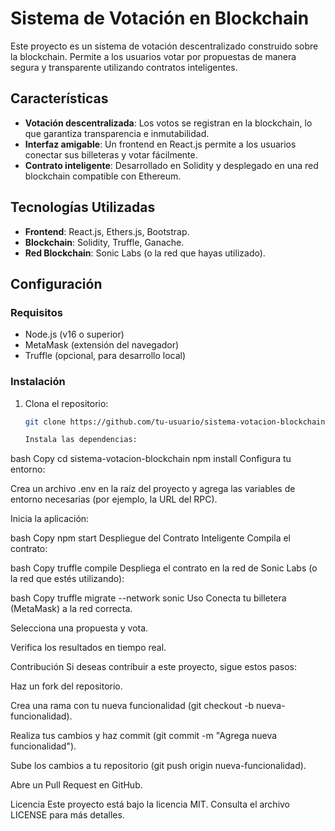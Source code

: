 # Sistema de Votación en Blockchain

Este proyecto es un sistema de votación descentralizado construido sobre la blockchain. Permite a los usuarios votar por propuestas de manera segura y transparente utilizando contratos inteligentes.

## Características

- **Votación descentralizada**: Los votos se registran en la blockchain, lo que garantiza transparencia e inmutabilidad.
- **Interfaz amigable**: Un frontend en React.js permite a los usuarios conectar sus billeteras y votar fácilmente.
- **Contrato inteligente**: Desarrollado en Solidity y desplegado en una red blockchain compatible con Ethereum.

## Tecnologías Utilizadas

- **Frontend**: React.js, Ethers.js, Bootstrap.
- **Blockchain**: Solidity, Truffle, Ganache.
- **Red Blockchain**: Sonic Labs (o la red que hayas utilizado).

## Configuración

### Requisitos

- Node.js (v16 o superior)
- MetaMask (extensión del navegador)
- Truffle (opcional, para desarrollo local)

### Instalación

1. Clona el repositorio:
   ```bash
   git clone https://github.com/tu-usuario/sistema-votacion-blockchain.git

   Instala las dependencias:

bash
Copy
cd sistema-votacion-blockchain
npm install
Configura tu entorno:

Crea un archivo .env en la raíz del proyecto y agrega las variables de entorno necesarias (por ejemplo, la URL del RPC).

Inicia la aplicación:

bash
Copy
npm start
Despliegue del Contrato Inteligente
Compila el contrato:

bash
Copy
truffle compile
Despliega el contrato en la red de Sonic Labs (o la red que estés utilizando):

bash
Copy
truffle migrate --network sonic
Uso
Conecta tu billetera (MetaMask) a la red correcta.

Selecciona una propuesta y vota.

Verifica los resultados en tiempo real.

Contribución
Si deseas contribuir a este proyecto, sigue estos pasos:

Haz un fork del repositorio.

Crea una rama con tu nueva funcionalidad (git checkout -b nueva-funcionalidad).

Realiza tus cambios y haz commit (git commit -m "Agrega nueva funcionalidad").

Sube los cambios a tu repositorio (git push origin nueva-funcionalidad).

Abre un Pull Request en GitHub.

Licencia
Este proyecto está bajo la licencia MIT. Consulta el archivo LICENSE para más detalles.
